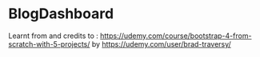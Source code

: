 # BlogDashboard

Learnt from and credits to : https://udemy.com/course/bootstrap-4-from-scratch-with-5-projects/ 
by https://udemy.com/user/brad-traversy/
